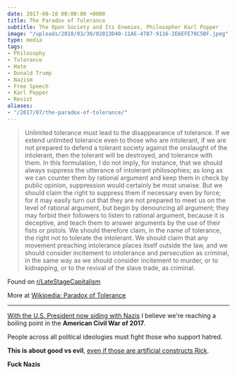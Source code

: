 ```yaml
---
date: 2017-08-18 00:00:00 +0000
title: The Paradox of Tolerance
subtitle: The Open Society and Its Enemies, Philosopher Karl Popper
image: "/uploads/2018/03/30/02813D40-11AE-4787-9116-2E6EFE70C5BF.jpeg"
type: media
tags:
- Philosophy
- Tolerance
- Hate
- Donald Trump
- Nazism
- Free Speech
- Karl Popper
- Resist
aliases:
- "/2017/07/the-paradox-of-tolerance/"
---
```


> Unlimited tolerance must lead to the disappearance of tolerance. If we extend unlimited tolerance even to those who are intolerant, if we are not prepared to defend a tolerant society against the onslaught of the intolerant, then the tolerant will be destroyed, and tolerance with them. In this formulation, I do not imply, for instance, that we should always suppress the utterance of intolerant philosophies; as long as we can counter them by rational argument and keep them in check by public opinion, suppression would certainly be most unwise. But we should claim the right to suppress them if necessary even by force; for it may easily turn out that they are not prepared to meet us on the level of rational argument, but begin by denouncing all argument; they may forbid their followers to listen to rational argument, because it is deceptive, and teach them to answer arguments by the use of their fists or pistols. We should therefore claim, in the name of tolerance, the right not to tolerate the intolerant. We should claim that any movement preaching intolerance places itself outside the law, and we should consider incitement to intolerance and persecution as criminal, in the same way as we should consider incitement to murder, or to kidnapping, or to the revival of the slave trade, as criminal.

Found on [r/LateStageCapitalism](https://www.reddit.com/r/LateStageCapitalism/comments/6ub41y/the_paradox_of_tolerance/)

More at [Wikipedia: Paradox of Tolerance](https://en.wikipedia.org/wiki/Paradox_of_tolerance)

---

[With the U.S. President now siding with Nazis](https://www.theguardian.com/us-news/2017/aug/15/donald-trump-press-conference-far-right-defends-charlottesville) I believe we're reaching a boiling point in the **American Civil War of 2017**.

People across all political ideologies must fight those who support hatred.

**This is about good vs evil**, [even if those are artificial constructs Rick](https://www.youtube.com/watch?v=Kp2yZAxaiLk&feature=youtu.be&t=6m2s).

**Fuck Nazis**
